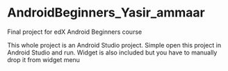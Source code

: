 # AndroidBeginners_Yasir_ammaar
Final project for edX Android Beginners course

This whole project is an Android Studio project.
Simple open this project in Android Studio and run.
Widget is also included but you have to manually drop it from widget menu
